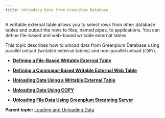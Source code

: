 ```yaml
---
title: Unloading Data from Greenplum Database 
---
```


A writable external table allows you to select rows from other database tables and output the rows to files, named pipes, to applications. You can define file-based and web-based writable external tables.

This topic describes how to unload data from Greenplum Database using parallel unload \(writable external tables\) and non-parallel unload \(`COPY`\).

-   **[Defining a File-Based Writable External Table](../../load/topics/g-defining-a-file-based-writable-external-table.html)**  

-   **[Defining a Command-Based Writable External Web Table](../../load/topics/g-defining-a-command-based-writable-external-web-table.html)**  

-   **[Unloading Data Using a Writable External Table](../../load/topics/g-unloading-data-using-a-writable-external-table.html)**  

-   **[Unloading Data Using COPY](../../load/topics/g-unloading-data-using-copy.html)**  

-   **[Unloading File Data Using Greenplum Streaming Server](../../load/topics/g-unloading-data-using-gpss.html)**


**Parent topic:** [Loading and Unloading Data](../../load/topics/g-loading-and-unloading-data.html)

